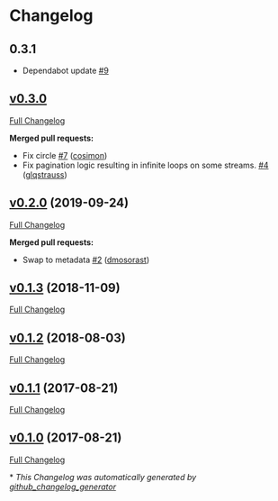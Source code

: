 # Changelog

## 0.3.1
  * Dependabot update [#9](https://github.com/singer-io/tap-autopilot/pull/9)

## [v0.3.0](https://github.com/singer-io/tap-autopilot/tree/v0.3.0)

[Full Changelog](https://github.com/singer-io/tap-autopilot/compare/v0.2.0...v0.3.0)

**Merged pull requests:**

- Fix circle [\#7](https://github.com/singer-io/tap-autopilot/pull/7) ([cosimon](https://github.com/cosimon))
- Fix pagination logic resulting in infinite loops on some streams. [\#4](https://github.com/singer-io/tap-autopilot/pull/4) ([glqstrauss](https://github.com/glqstrauss))

## [v0.2.0](https://github.com/singer-io/tap-autopilot/tree/v0.2.0) (2019-09-24)

[Full Changelog](https://github.com/singer-io/tap-autopilot/compare/v0.1.3...v0.2.0)

**Merged pull requests:**

- Swap to metadata [\#2](https://github.com/singer-io/tap-autopilot/pull/2) ([dmosorast](https://github.com/dmosorast))

## [v0.1.3](https://github.com/singer-io/tap-autopilot/tree/v0.1.3) (2018-11-09)

[Full Changelog](https://github.com/singer-io/tap-autopilot/compare/v0.1.2...v0.1.3)

## [v0.1.2](https://github.com/singer-io/tap-autopilot/tree/v0.1.2) (2018-08-03)

[Full Changelog](https://github.com/singer-io/tap-autopilot/compare/v0.1.1...v0.1.2)

## [v0.1.1](https://github.com/singer-io/tap-autopilot/tree/v0.1.1) (2017-08-21)

[Full Changelog](https://github.com/singer-io/tap-autopilot/compare/v0.1.0...v0.1.1)

## [v0.1.0](https://github.com/singer-io/tap-autopilot/tree/v0.1.0) (2017-08-21)

[Full Changelog](https://github.com/singer-io/tap-autopilot/compare/dd4dcbc7653e4719b88adaf6b826477a8fb3c1a0...v0.1.0)



\* *This Changelog was automatically generated by [github_changelog_generator](https://github.com/github-changelog-generator/github-changelog-generator)*